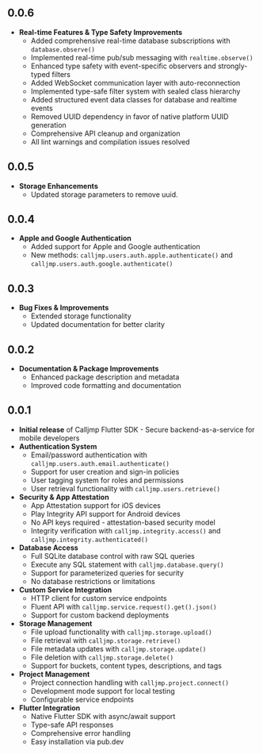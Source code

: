 ## 0.0.6

- **Real-time Features & Type Safety Improvements**
  - Added comprehensive real-time database subscriptions with `database.observe()`
  - Implemented real-time pub/sub messaging with `realtime.observe()`
  - Enhanced type safety with event-specific observers and strongly-typed filters
  - Added WebSocket communication layer with auto-reconnection
  - Implemented type-safe filter system with sealed class hierarchy
  - Added structured event data classes for database and realtime events
  - Removed UUID dependency in favor of native platform UUID generation
  - Comprehensive API cleanup and organization
  - All lint warnings and compilation issues resolved

## 0.0.5

- **Storage Enhancements**
  - Updated storage parameters to remove uuid.

## 0.0.4

- **Apple and Google Authentication**
  - Added support for Apple and Google authentication
  - New methods: `calljmp.users.auth.apple.authenticate()` and `calljmp.users.auth.google.authenticate()`

## 0.0.3

- **Bug Fixes & Improvements**
  - Extended storage functionality
  - Updated documentation for better clarity

## 0.0.2

- **Documentation & Package Improvements**
  - Enhanced package description and metadata
  - Improved code formatting and documentation

## 0.0.1

- **Initial release** of Calljmp Flutter SDK - Secure backend-as-a-service for mobile developers
- **Authentication System**
  - Email/password authentication with `calljmp.users.auth.email.authenticate()`
  - Support for user creation and sign-in policies
  - User tagging system for roles and permissions
  - User retrieval functionality with `calljmp.users.retrieve()`
- **Security & App Attestation**
  - App Attestation support for iOS devices
  - Play Integrity API support for Android devices
  - No API keys required - attestation-based security model
  - Integrity verification with `calljmp.integrity.access()` and `calljmp.integrity.authenticated()`
- **Database Access**
  - Full SQLite database control with raw SQL queries
  - Execute any SQL statement with `calljmp.database.query()`
  - Support for parameterized queries for security
  - No database restrictions or limitations
- **Custom Service Integration**
  - HTTP client for custom service endpoints
  - Fluent API with `calljmp.service.request().get().json()`
  - Support for custom backend deployments
- **Storage Management**
  - File upload functionality with `calljmp.storage.upload()`
  - File retrieval with `calljmp.storage.retrieve()`
  - File metadata updates with `calljmp.storage.update()`
  - File deletion with `calljmp.storage.delete()`
  - Support for buckets, content types, descriptions, and tags
- **Project Management**
  - Project connection handling with `calljmp.project.connect()`
  - Development mode support for local testing
  - Configurable service endpoints
- **Flutter Integration**
  - Native Flutter SDK with async/await support
  - Type-safe API responses
  - Comprehensive error handling
  - Easy installation via pub.dev
